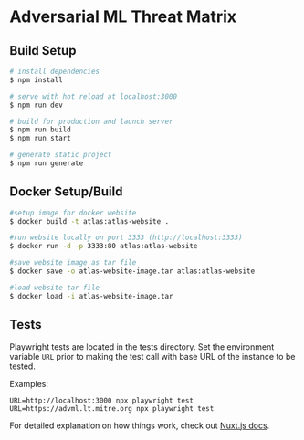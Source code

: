 # Adversarial ML Threat Matrix

## Build Setup

```bash
# install dependencies
$ npm install

# serve with hot reload at localhost:3000
$ npm run dev

# build for production and launch server
$ npm run build
$ npm run start

# generate static project
$ npm run generate
```

## Docker Setup/Build
```bash
#setup image for docker website
$ docker build -t atlas:atlas-website .

#run website locally on port 3333 (http://localhost:3333)
$ docker run -d -p 3333:80 atlas:atlas-website

#save website image as tar file
$ docker save -o atlas-website-image.tar atlas:atlas-website

#load website tar file
$ docker load -i atlas-website-image.tar
```

## Tests

Playwright tests are located in the tests directory.
Set the environment variable `URL` prior to making the test call with base URL of the instance to be tested.

Examples:

```
URL=http://localhost:3000 npx playwright test
URL=https://advml.lt.mitre.org npx playwright test
```

For detailed explanation on how things work, check out [Nuxt.js docs](https://nuxtjs.org).
